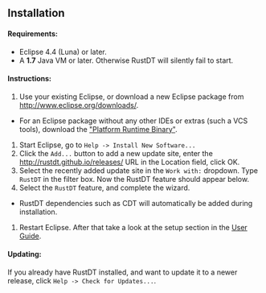 ## Installation

#### Requirements: 
 * Eclipse 4.4 (Luna) or later.
 * A **1.7** Java VM or later. Otherwise RustDT will silently fail to start.

#### Instructions:
 1. Use your existing Eclipse, or download a new Eclipse package from http://www.eclipse.org/downloads/. 
  * For an Eclipse package without any other IDEs or extras (such a VCS tools), download the ["Platform Runtime Binary"](http://archive.eclipse.org/eclipse/downloads/drops4/R-4.4.1-201409250400/#PlatformRuntime). 
 1. Start Eclipse, go to `Help -> Install New Software...`
 1. Click the `Add...` button to add a new update site, enter the http://rustdt.github.io/releases/ URL in the Location field, click OK.
 1. Select the recently added update site in the `Work with:` dropdown. Type `RustDT` in the filter box. Now the RustDT feature should appear below.
 1. Select the `RustDT` feature, and complete the wizard. 
  * RustDT dependencies such as CDT will automatically be added during installation.
 1. Restart Eclipse. After that take a look at the setup section in the [User Guide](UserGuide.md#user-guide).
  

#### Updating:
If you already have RustDT installed, and want to update it to a newer release, click `Help -> Check for Updates...`.